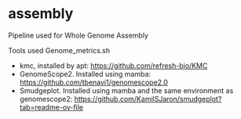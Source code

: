 # assembly
Pipeline used for Whole Genome Assembly

Tools used
Genome_metrics.sh

- kmc, installed by apt: https://github.com/refresh-bio/KMC
- GenomeScope2. Installed using mamba: https://github.com/tbenavi1/genomescope2.0
- Smudgeplot. Installed using mamba and the same environment as genomescope2: https://github.com/KamilSJaron/smudgeplot?tab=readme-ov-file

